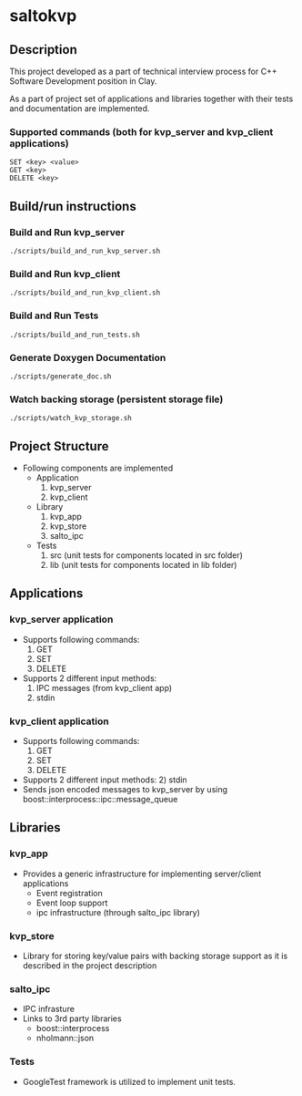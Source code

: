 # saltokvp
## Description
This project developed as a part of technical interview process for C++ Software Development position in Clay.

As a part of project set of applications and libraries together with their tests and documentation are implemented.

### Supported commands (both for kvp_server and kvp_client applications)
```
SET <key> <value>
GET <key>
DELETE <key>
```

## Build/run instructions

### Build and Run kvp_server

```
./scripts/build_and_run_kvp_server.sh
```

### Build and Run kvp_client

```
./scripts/build_and_run_kvp_client.sh
```

### Build and Run Tests

```
./scripts/build_and_run_tests.sh
```

### Generate Doxygen Documentation

```
./scripts/generate_doc.sh
```

### Watch backing storage (persistent storage file)

```
./scripts/watch_kvp_storage.sh
```

## Project Structure

- Following components are implemented
    - Application
        1) kvp_server
        2) kvp_client
    - Library
        1) kvp_app
        2) kvp_store
        3) salto_ipc
    - Tests
        1) src (unit tests for components located in src folder)
        2) lib  (unit tests for components located in lib folder)

## Applications
### kvp_server application
- Supports following commands:
    1) GET
    2) SET
    3) DELETE
- Supports 2 different input methods:
    1) IPC messages (from kvp_client app)
    2) stdin

### kvp_client application
- Supports following commands:
    1) GET
    2) SET
    3) DELETE
- Supports 2 different input methods:
    2) stdin
- Sends json encoded messages to kvp_server by using boost::interprocess::ipc::message_queue

## Libraries
### kvp_app
- Provides a generic infrastructure for implementing server/client applications
    - Event registration
    - Event loop support
    - ipc infrastructure (through salto_ipc library)
### kvp_store
- Library for storing key/value pairs with backing storage support as it is described in the project description
### salto_ipc
- IPC infrasture
- Links to 3rd party libraries
    - boost::interprocess
    - nholmann::json
### Tests
- GoogleTest framework is utilized to implement unit tests.